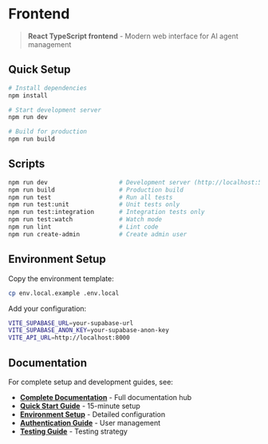 # Frontend

> **React TypeScript frontend** - Modern web interface for AI agent management

## Quick Setup

```bash
# Install dependencies
npm install

# Start development server
npm run dev

# Build for production
npm run build
```

## Scripts

```bash
npm run dev                    # Development server (http://localhost:5173)
npm run build                  # Production build
npm run test                   # Run all tests
npm run test:unit              # Unit tests only
npm run test:integration       # Integration tests only
npm run test:watch             # Watch mode
npm run lint                   # Lint code
npm run create-admin           # Create admin user
```

## Environment Setup

Copy the environment template:
```bash
cp env.local.example .env.local
```

Add your configuration:
```bash
VITE_SUPABASE_URL=your-supabase-url
VITE_SUPABASE_ANON_KEY=your-supabase-anon-key
VITE_API_URL=http://localhost:8000
```

## Documentation

For complete setup and development guides, see:

- **[Complete Documentation](../docs/README.md)** - Full documentation hub
- **[Quick Start Guide](../docs/getting-started/quick-start.md)** - 15-minute setup
- **[Environment Setup](../docs/getting-started/environment-setup.md)** - Detailed configuration
- **[Authentication Guide](../docs/integrations/authentication.md)** - User management
- **[Testing Guide](../docs/development/testing.md)** - Testing strategy
